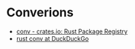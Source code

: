 # Converions

- [conv - crates.io: Rust Package Registry](https://crates.io/crates/conv)
- [rust conv at DuckDuckGo](https://duckduckgo.com/?t=canonical&q=rust+conv&atb=v204-1&ia=web)
